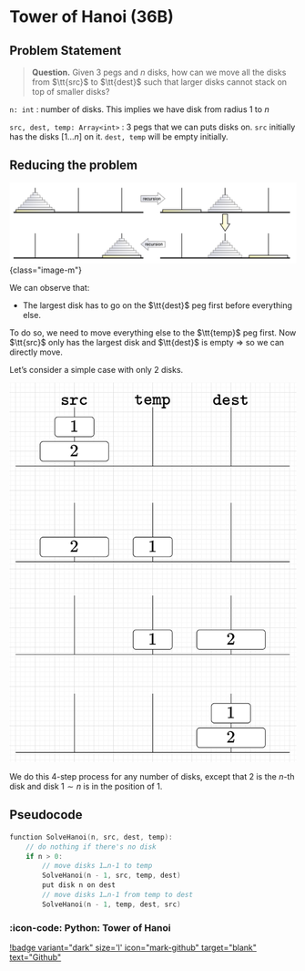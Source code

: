 # Tower of Hanoi (36B)

## Problem Statement

> **Question.** Given 3 pegs and $n$ disks, how can we move all the disks from $\tt{src}$ to $\tt{dest}$ such that larger disks cannot stack on top of smaller disks?

`n: int`
:	number of disks. This implies we have disk from radius 1 to $n$

`src, dest, temp: Array<int>`
:	3 pegs that we can puts disks on.
  `src` initially has the disks $[1\dots n]$ on it.
  `dest, temp` will be empty initially.

## Reducing the problem

![Source: Erickson Text](/assets/hanoi-idea.png){class="image-m"}

We can observe that:

- The largest disk has to go on the $\tt{dest}$ peg first before everything else.

To do so, we need to move everything else to the $\tt{temp}$ peg first. Now $\tt{src}$ only has the largest disk and $\tt{dest}$ is empty ⇒ so we can directly move.

Let’s consider a simple case with only 2 disks.

![](/assets/simple-hanoi.png)

We do this 4-step process for any number of disks, except that 2 is the $n$-th disk and disk $1\sim n$ is in the position of 1.

## Pseudocode

```c
function SolveHanoi(n, src, dest, temp):
	// do nothing if there's no disk
	if n > 0:
		// move disks 1…n-1 to temp
		SolveHanoi(n - 1, src, temp, dest)
		put disk n on dest
		// move disks 1…n-1 from temp to dest
		SolveHanoi(n - 1, temp, dest, src)
```

### :icon-code: Python: Tower of Hanoi

[!badge variant="dark" size='l' icon="mark-github" target="blank" text="Github"](https://github.com/tomli380576/ECS122A-Algorithms-python-implementation/blob/main/Implementations/tower_of_hanoi.py)